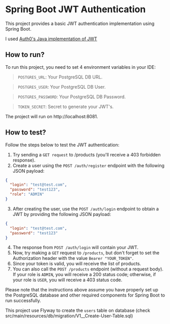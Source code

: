 # Spring Boot JWT Authentication
This project provides a basic JWT authentication implementation using Spring Boot.

I used [Auth0's Java implementation of JWT](https://github.com/auth0/java-jwt)

## How to run?
To run this project, you need to set 4 environment variables in your IDE:

> `POSTGRES_URL`: Your PostgreSQL DB URL.

> `POSTGRES_USER`: Your PostgreSQL DB User.

> `POSTGRES_PASSWORD`: Your PostgreSQL DB Password.

> `TOKEN_SECRET`: Secret to generate your JWT's.

The project will run on http://localhost:8081.

## How to test?
Follow the steps below to test the JWT authentication:
1. Try sending a `GET request` to /products (you'll receive a 403 forbidden response).
2. Create a user using the `POST /auth/register` endpoint with the following JSON payload:
```json
{
  "login": "test@test.com",
  "password": "test123",
  "role": "ADMIN"
}
```

3. After creating the user, use the `POST /auth/login` endpoint to obtain a JWT by providing the following JSON payload:
```json
{
  "login": "test@test.com",
  "password": "test123"
}
```
4. The response from `POST /auth/login` will contain your JWT.
5. Now, try making a `GET` request to `/products`, but don't forget to set the Authorization header with the value `Bearer "YOUR_TOKEN"`.
6. Since your token is valid, you will receive the list of products.
7. You can also call the `POST /products` endpoint (without a request body). If your role is `ADMIN`, you will receive a 200 status code; otherwise, if your role is `USER`, you will receive a 403 status code.

Please note that the instructions above assume you have properly set up the PostgreSQL database and other required components for Spring Boot to run successfully.

This project use Flyway to create the `users` table on database (check src/main/resources/db/migration/V1__Create-User-Table.sql)
